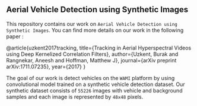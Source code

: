 ## Aerial Vehicle Detection using Synthetic Images

This repository contains our work on `Aerial Vehicle Detection
using Synthetic Images`. You can find more details on our work in the
following paper :

  @article{uzkent2017tracking,
     title={Tracking in Aerial Hyperspectral Videos using Deep Kernelized Correlation Filters},
     author={Uzkent, Burak and Rangnekar, Aneesh and Hoffman, Matthew J},
     journal={arXiv preprint arXiv:1711.07235},
     year={2017}
  }

The goal of our work is detect vehicles on the `WAMI` platform by using convolutional model trained on a synthetic vehicle detection dataset. Our synthetic dataset consists of `55226` images with vehicle and background samples and each image is represented by `48x48` pixels.

